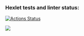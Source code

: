 ### Hexlet tests and linter status:
[![Actions Status](https://github.com/PaulVeir/frontend-project-46/actions/workflows/hexlet-check.yml/badge.svg)](https://github.com/PaulVeir/frontend-project-46/actions)

<a href="https://codeclimate.com/github/PaulVeir/frontend-project-46/maintainability"><img src="https://api.codeclimate.com/v1/badges/c721ef6bfb8127cf88cd/maintainability" /></a>